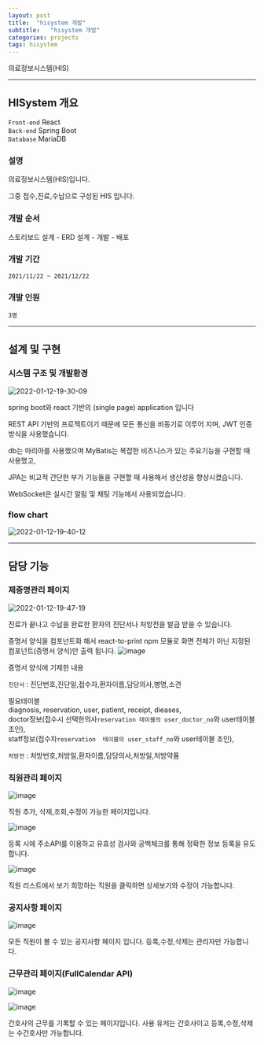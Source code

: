 ```yaml
---
layout: post
title:  "hisystem 개발"
subtitle:   "hisystem 개발"
categories: projects
tags: hisystem
---
```


의료정보시스템(HIS)

---

## HISystem 개요  

`Front-end` React  
`Back-end` Spring Boot   
`Database` MariaDB  

### 설명

의료정보시스템(HIS)입니다.

그중 접수,진료,수납으로 구성된 HIS 입니다.

### 개발 순서  
스토리보드 설계 - ERD 설계 - 개발 - 배포  

### 개발 기간
`2021/11/22 ~ 2021/12/22`  

### 개발 인원
`3명`

---

## 설계 및 구현

### 시스템 구조 및 개발환경
![2022-01-12-19-30-09](https://user-images.githubusercontent.com/60701130/149143946-60c14523-835b-4317-88dd-59a5b83379aa.png)

spring boot와 react 기반의 (single page) application 입니다

REST API 기반의 프로젝트이기 때문에 모든 통신을 비동기로 이루어 지며, JWT 인증방식을 사용했습니다. 

db는 마리아를 사용했으며 
MyBatis는 복잡한 비즈니스가 있는 주요기능을 구현할 때 사용했고,

JPA는 비교적 간단한 부가 기능들을 구현할 때 사용해서 생산성을 향상시켰습니다.

WebSocket은 실시간 알림 및 채팅 기능에서 사용되었습니다.

### flow chart
![2022-01-12-19-40-12](https://user-images.githubusercontent.com/60701130/149144010-0170962a-600f-48af-b040-958471a9c4b9.png)

---

## 담당 기능


### 제증명관리 페이지

![2022-01-12-19-47-19](https://user-images.githubusercontent.com/60701130/149144066-679fe33c-f86f-4b9d-8321-1807bce086c1.png)

진료가 끝나고 수납을 완료한 환자의 진단서나 처방전을 발급 받을 수 있습니다.

증명서 양식을 컴포넌트화 해서 react-to-print npm 모듈로 화면 전체가 아닌 지정된 컴포넌트(증명서 양식)만 출력 됩니다.
![image](https://user-images.githubusercontent.com/60701130/149144314-96438e80-26eb-435f-8dd2-111412d0bd8d.png)

증명서 양식에 기제한 내용  

`진단서` :
진단번호,진단일,접수자,환자이름,담당의사,병명,소견  

필요테이블  
diagnosis, reservation, user, patient, receipt, dieases,   
doctor정보(접수시 선택한의사`reservation 테이블의 user_doctor_no`와 user테이블 조인),  
staff정보(접수자`reservation  테이블의 user_staff_no`와 user테이블 조인),

`처방전` :
처방번호,처방일,환자이름,담당의사,처방일,처방약품

### 직원관리 페이지

 ![image](https://user-images.githubusercontent.com/60701130/149254481-a66f194d-d8bd-403e-96c4-ac3b7b1e17c9.png)

직원 추가, 삭제,조회,수정이 가능한 페이지입니다.  

![image](https://user-images.githubusercontent.com/60701130/149254945-ac29bc67-19f5-4023-809c-bb1a29061812.png)

등록 시에 주소API를 이용하고 유효성 검사와 공백체크를 통해 정확한 정보 등록을 유도합니다.

![image](https://user-images.githubusercontent.com/60701130/149465107-ac7cdcef-46d2-44c7-8cc1-60c457b855ec.png)

직원 리스트에서 보기 희망하는 직원을  클릭하면 상세보기와 수정이 가능합니다.

### 공지사항 페이지

![image](https://user-images.githubusercontent.com/60701130/149467879-675554c8-4d30-4c1b-ab9a-87ef6711f1d0.png)

모든 직원이 볼 수 있는 공지사항 페이지 입니다. 등록,수정,삭제는 관리자만 가능합니다.

### 근무관리 페이지(FullCalendar API)
![image](https://user-images.githubusercontent.com/60701130/149489930-bc6f47d8-31dc-4538-a17b-c4464caa79b2.png)

![image](https://user-images.githubusercontent.com/60701130/149490075-d5149f25-affa-48f1-ab8b-40aee022e3e1.png)

간호사의 근무를 기록할 수 있는 페이지입니다.  사용 유저는 간호사이고 등록,수정,삭제는 수간호사만 가능합니다.

 